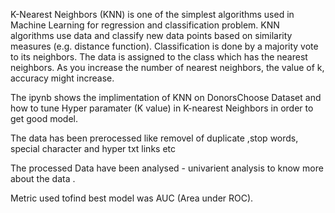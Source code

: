 K-Nearest Neighbors (KNN) is one of the simplest algorithms used in Machine Learning for regression and classification problem. KNN algorithms use data and classify new data points based on similarity measures (e.g. distance function). Classification is done by a majority vote to its neighbors. The data is assigned to the class which has the nearest neighbors. As you increase the number of nearest neighbors, the value of k, accuracy might increase.

The ipynb shows the implimentation of KNN on DonorsChoose Dataset and how to tune Hyper paramater (K value) in K-nearest Neighbors in order to get good model.

The data has been prerocessed like removel of duplicate ,stop words, special character and hyper txt links etc 

The processed Data have been analysed - univarient analysis to know more about the data .

Metric used tofind best model was AUC (Area under ROC).
